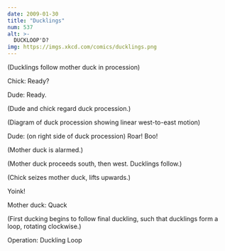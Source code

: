 ```yaml
---
date: 2009-01-30
title: "Ducklings"
num: 537
alt: >-
  DUCKLOOP'D?
img: https://imgs.xkcd.com/comics/ducklings.png
---
```

(Ducklings follow mother duck in procession)

Chick: Ready?

Dude: Ready.

(Dude and chick regard duck procession.)

(Diagram of duck procession showing linear west-to-east motion)

Dude: (on right side of duck procession) Roar! Boo!

(Mother duck is alarmed.)

(Mother duck proceeds south, then west. Ducklings follow.)

(Chick seizes mother duck, lifts upwards.)

Yoink!

Mother duck: Quack

(First ducking begins to follow final duckling, such that ducklings form a loop, rotating clockwise.)

Operation: Duckling Loop

